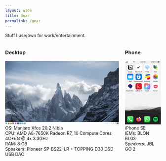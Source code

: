 ```yaml
---
layout: wide
title: Gear
permalink: /gear
---
```

Stuff I use/own for work/entertainment.

<div class="left-side" style="width:73%; float:left">
<h3>Desktop</h3>
<img src="/images/desktop.png" style="max-width:100%;"><br />
OS: Manjaro Xfce 20.2 Nibia<br />
CPU: AMD A8-7650K Radeon R7, 10 Compute Cores 4C+6G @ 4x 3.3GHz<br />
RAM: 8 GB<br />
Speakers: Pioneer SP-BS22-LR + TOPPING D30 DSD USB DAC
</div>
<div class="right-side" style="width:23%; float:right">
<h3>Phone</h3>
<img src="/images/iphone-homescreen.png" style="max-width:100%;"><br />
iPhone SE<br />
IEMs: BLON BL03<br />
Speakers: JBL GO 2
</div>




